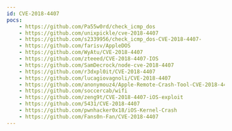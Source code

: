 ```yaml
---
id: CVE-2018-4407
pocs:
    - https://github.com/Pa55w0rd/check_icmp_dos
    - https://github.com/unixpickle/cve-2018-4407
    - https://github.com/s2339956/check_icmp_dos-CVE-2018-4407-
    - https://github.com/farisv/AppleDOS
    - https://github.com/WyAtu/CVE-2018-4407
    - https://github.com/zteeed/CVE-2018-4407-IOS
    - https://github.com/SamDecrock/node-cve-2018-4407
    - https://github.com/r3dxpl0it/CVE-2018-4407
    - https://github.com/lucagiovagnoli/CVE-2018-4407
    - https://github.com/anonymouz4/Apple-Remote-Crash-Tool-CVE-2018-4407
    - https://github.com/soccercab/wifi
    - https://github.com/zeng9t/CVE-2018-4407-iOS-exploit
    - https://github.com/5431/CVE-2018-4407
    - https://github.com/pwnhacker0x18/iOS-Kernel-Crash
    - https://github.com/Fans0n-Fan/CVE-2018-4407
---
```

